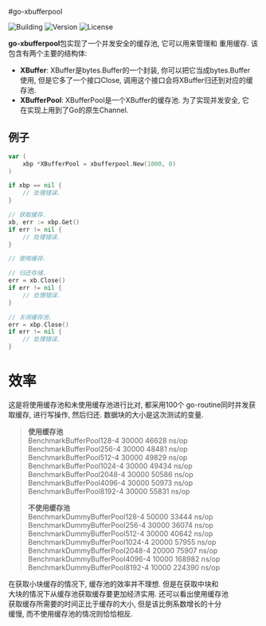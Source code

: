 #go-xbufferpool

![Building](https://img.shields.io/badge/building-passing-green.svg)
![Version](https://img.shields.io/badge/version-1.0.0-blue.svg)
![License](https://img.shields.io/badge/license-MIT-blue.svg)

**go-xbufferpool**包实现了一个并发安全的缓存池, 它可以用来管理和
重用缓存. 该包含有两个主要的结构体:

* **XBuffer**: XBuffer是bytes.Buffer的一个封装, 你可以把它当成bytes.Buffer  
使用, 但是它多了一个接口Close, 调用这个接口会将XBuffer归还到对应的缓存池.
* **XBufferPool**: XBufferPool是一个XBuffer的缓存池. 为了实现并发安全, 它  
在实现上用到了Go的原生Channel.

## 例子

```go
var (
    xbp *XBufferPool = xbufferpool.New(1000, 0)
)

if xbp == nil {
    // 处理错误.
}

// 获取缓存.
xb, err := xbp.Get()
if err != nil {
    // 处理错误.
}

// 使用缓存.

// 归还存储.
err = xb.Close()
if err != nil {
    // 处理错误.
}

// 关闭缓存池.
err = xbp.Close()
if err != nil {
    // 处理错误.
}

```

# 效率

这是将使用缓存池和未使用缓存池进行比对, 都采用100个
go-routine同时并发获取缓存, 进行写操作, 然后归还. 
数据块的大小是这次测试的变量.

>**使用缓存池**  
>BenchmarkBufferPool128-4           30000         46628 ns/op  
>BenchmarkBufferPool256-4           30000         48481 ns/op  
>BenchmarkBufferPool512-4           30000         49829 ns/op  
>BenchmarkBufferPool1024-4          30000         49434 ns/op  
>BenchmarkBufferPool2048-4          30000         50586 ns/op  
>BenchmarkBufferPool4096-4          30000         50973 ns/op  
>BenchmarkBufferPool8192-4          30000         55831 ns/op  
>
>**不使用缓存池**  
>BenchmarkDummyBufferPool128-4      50000         33444 ns/op  
>BenchmarkDummyBufferPool256-4      30000         36074 ns/op  
>BenchmarkDummyBufferPool512-4      30000         40642 ns/op  
>BenchmarkDummyBufferPool1024-4     20000         57955 ns/op  
>BenchmarkDummyBufferPool2048-4     20000         75907 ns/op  
>BenchmarkDummyBufferPool4096-4     10000        168982 ns/op  
>BenchmarkDummyBufferPool8192-4     10000        224390 ns/op  


在获取小块缓存的情况下, 缓存池的效率并不理想. 但是在获取中块和  
大块的情况下从缓存池获取缓存要更加经济实用. 还可以看出使用缓存池  
获取缓存所需要的时间正比于缓存的大小, 但是该比例系数增长的十分  
缓慢, 而不使用缓存池的情况则恰恰相反.
